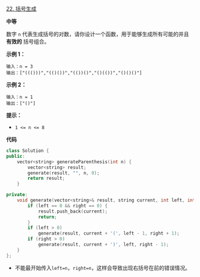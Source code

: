 [22. 括号生成](https://leetcode.cn/problems/generate-parentheses/)

**中等**

数字 `n` 代表生成括号的对数，请你设计一个函数，用于能够生成所有可能的并且 **有效的** 括号组合。

**示例 1：**

```
输入：n = 3
输出：["((()))","(()())","(())()","()(())","()()()"]
```

**示例 2：**

```
输入：n = 1
输出：["()"]
```

**提示：**

- `1 <= n <= 8`

**代码**

```C++
class Solution {
public:
    vector<string> generateParenthesis(int n) {
        vector<string> result;
        generate(result, "", n, 0);
        return result;
    }

private:
    void generate(vector<string>& result, string current, int left, int right) {
        if (left == 0 && right == 0) {
            result.push_back(current);
            return;
        }
        if (left > 0)
            generate(result, current + '(', left - 1, right + 1);
        if (right > 0)
            generate(result, current + ')', left, right - 1);
    }
};
```

- 不能最开始传入`left=n`，`right=n`，这样会导致出现右括号在前的错误情况。

